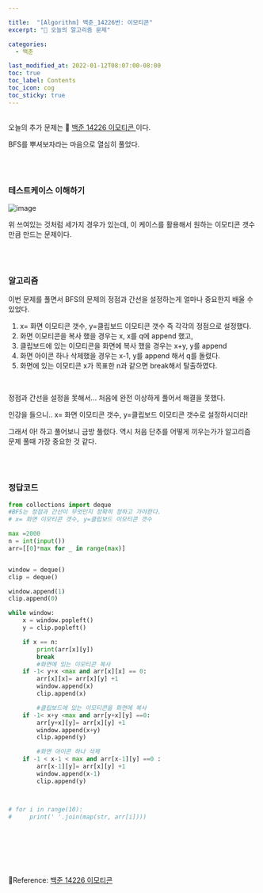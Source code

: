 ```yaml
---

title:  "[Algorithm] 백준_14226번: 이모티콘"
excerpt: "🥳 오늘의 알고리즘 문제"

categories:
  - 백준

last_modified_at: 2022-01-12T08:07:00-08:00
toc: true
toc_label: Contents
toc_icon: cog
toc_sticky: true
---
```


<br />오늘의 추가 문제는 🚀 <a href="https://www.acmicpc.net/problem/14226" target="_blank">백준 14226 이모티콘 </a>이다. 

BFS를 뿌셔보자라는 마음으로 열심히 풀었다. 

<br /><br />

### 테스트케이스 이해하기

![image](https://user-images.githubusercontent.com/42812764/149281109-65974669-5302-4a45-98dd-df4bd63431ce.png)

위 쓰여있는 것처럼 세가지 경우가 있는데, 이 케이스를  활용해서 원하는 이모티콘 갯수만큼 만드는 문제이다.

<br /><br />

### 알고리즘

이번 문제를 풀면서 BFS의 문제의 정점과 간선을 설정하는게 얼마나 중요한지 배울 수 있었다.

1. x= 화면 이모티콘 갯수, y=클립보드 이모티콘 갯수 즉 각각의 정점으로 설정했다.
2. 화면 이모티콘을 복사 했을 경우는 x, x를 q에 append 했고, 
3. 클립보드에 있는 이모티콘을 화면에 복사 했을 경우는 x+y, y를 append
4. 화면 아이콘 하나 삭제했을 경우는 x-1, y를 append 해서 q를 돌렸다. 
5. 화면에 있는 이모티콘 x가 목표한 n과 같으면 break해서 탈출하였다.

<br />

정점과 간선을 설정을 못해서... 처음에 완전 이상하게 풀어서 해결을 못했다.

인강을 들으니.. x= 화면 이모티콘 갯수, y=클립보드 이모티콘 갯수로 설정하시더라! 

그래서 아! 하고 풀어보니 금방 풀렸다. 역시 처음 단추를 어떻게 끼우는가가 알고리즘 문제 풀때 가장 중요한 것 같다.

<br /><br />

### 정답코드

```python
from collections import deque
#BFS는 정점과 간선이 무엇인지 정확히 정하고 가야한다.
# x= 화면 이모티콘 갯수, y=클립보드 이모티콘 갯수

max =2000
n = int(input())
arr=[[0]*max for _ in range(max)]


window = deque()
clip = deque()

window.append(1)
clip.append(0)

while window:
    x = window.popleft()
    y = clip.popleft()

    if x == n:
        print(arr[x][y])
        break
        #화면에 있는 이모티콘 복사
    if -1< y+x <max and arr[x][x] == 0:
        arr[x][x]= arr[x][y] +1
        window.append(x)
        clip.append(x)

        #클립보드에 있는 이모티콘을 화면에 복사
    if -1< x+y <max and arr[y+x][y] ==0:
        arr[y+x][y]= arr[x][y] +1
        window.append(x+y)
        clip.append(y)

        #화면 아이콘 하나 삭제
    if -1 < x-1 < max and arr[x-1][y] ==0 :
        arr[x-1][y]= arr[x][y] +1
        window.append(x-1)
        clip.append(y)



# for i in range(10):
#     print(' '.join(map(str, arr[i])))

```

<br /><br />

<br />

<br />

🚀Reference:   <a href="https://www.acmicpc.net/problem/14226" target="_blank">백준 14226 이모티콘 </a><br />




